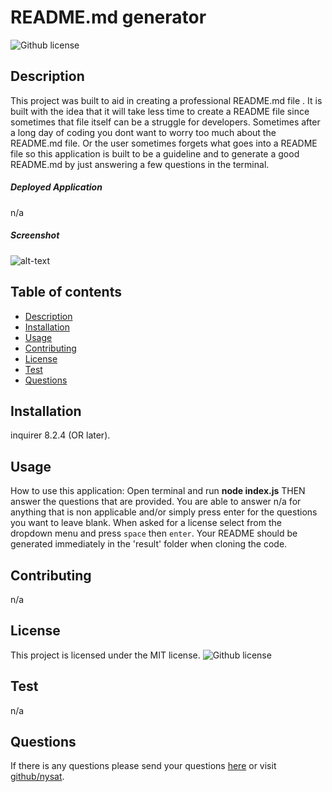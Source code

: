 # README.md generator
![Github license](https://img.shields.io/badge/license-MIT-blue.svg)
## Description
 This project was built to aid in creating a professional README.md file . It is built with the idea that it will take less time to create a README file since sometimes that file itself can be a struggle for developers. Sometimes after a long day of coding you dont want to worry too much about the README.md file. Or the user sometimes forgets what goes into a README file so this application is built to be a guideline and to generate a good README.md by just answering a few questions in the terminal. 
##### Deployed Application
n/a
##### Screenshot
![alt-text]()
## Table of contents
* [Description](#description)
* [Installation](#installation)
* [Usage](#usage)
* [Contributing](#contributing)
* [License](#license)
* [Test](#test)
* [Questions](#questions)
## Installation 
inquirer 8.2.4 (OR later).
## Usage
How to use this application: Open terminal and run **node index.js** THEN answer the questions that are provided. You are able to answer n/a for anything that is non applicable and/or simply press enter for the questions you want to leave blank. When asked for a license select from the dropdown menu and press `space` then `enter`. Your README should be generated immediately in the 'result' folder when cloning the code. 
## Contributing
n/a
## License
This project is licensed under the MIT license. ![Github license](https://img.shields.io/badge/license-MIT-blue.svg)
## Test 
n/a
## Questions 
If there is any questions please send your questions [here](nysatrejo3@gmail.com) or visit [github/nysat](https://github.com/nysat).